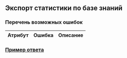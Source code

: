 ## Экспорт статистики по базе знаний
### Перечень возможных ошибок
| Атрибут | Ошибка                        | Описание                                            |
|---------|:------------------------------|-----------------------------------------------------|

### [Пример ответа](https://github.com/ekvio-dev/integration-api-response-examples/blob/master/examples/v2/information/information-statistic.json)